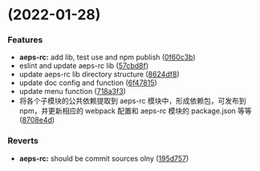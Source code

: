 # (2022-01-28)

### Features

- **aeps-rc:** add lib, test use and npm publish ([0f60c3b](https://github.com/jimwong666/ssss/commit/0f60c3b5ce5e3964473553b8f3f2f1a157d579aa))
- eslint and update aeps-rc lib ([57cbd8f](https://github.com/jimwong666/ssss/commit/57cbd8fba1ab90fb4dd59163037fa2a94692a19e))
- update aeps-rc lib directory structure ([8624df8](https://github.com/jimwong666/ssss/commit/8624df8b44b1285f94097ae13f56d8da7f2357f4))
- update doc config and function ([6f47815](https://github.com/jimwong666/ssss/commit/6f47815b354c6a7709289bc9fbb2bcfe6ccc254a))
- update menu function ([718a3f3](https://github.com/jimwong666/ssss/commit/718a3f37b123a4eba1c33327814e5ef6d22777e7))
- 将各个子模块的公共依赖提取到 aeps-rc 模块中，形成依赖包，可发布到 npm，并更新相应的 webpack 配置和 aeps-rc 模块的 package.json 等等 ([8708e4d](https://github.com/jimwong666/ssss/commit/8708e4dd21996e705888791487bf2e8a5d77eb55))

### Reverts

- **aeps-rc:** should be commit sources olny ([195d757](https://github.com/jimwong666/ssss/commit/195d75764c4181cb3d2e33b85519ed970fc75439))
